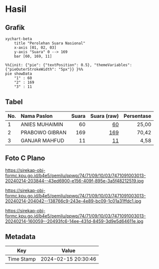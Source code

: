 # Hasil

## Grafik

```mermaid
xychart-beta
    title "Perolehan Suara Nasional"
    x-axis [01, 02, 03]
    y-axis "Suara" 0 --> 169
    bar [60, 169, 11]
```

```mermaid
%%{init: {"pie": {"textPosition": 0.5}, "themeVariables": {"pieOuterStrokeWidth": "5px"}} }%%
pie showData
    "1" : 60
    "2" : 169
    "3" : 11
```

## Tabel

| No. | Nama Paslon    | Suara | Suara (raw) | Persentase |
|:--- |:-------------- | -----:| -----------:| ----------:|
| 1   | ANIES MUHAIMIN | 60    | [60][p-1]   | 25,00      |
| 2   | PRABOWO GIBRAN | 169   | [169][p-2]  | 70,42      |
| 3   | GANJAR MAHFUD  | 11    | [11][p-3]   | 4,58       |


[p-1]: https://github.com/gigit-pemilu/pemilu-2024/blob/main/pilpres/hitung-suara/sub/74-sulawesi-tenggara/sub/71-kota-kendari/sub/09-puuwatu/sub/1003-punggolaka/sub/013-tps/sub/paslon-1.txt
[p-2]: https://github.com/gigit-pemilu/pemilu-2024/blob/main/pilpres/hitung-suara/sub/74-sulawesi-tenggara/sub/71-kota-kendari/sub/09-puuwatu/sub/1003-punggolaka/sub/013-tps/sub/paslon-2.txt
[p-3]: https://github.com/gigit-pemilu/pemilu-2024/blob/main/pilpres/hitung-suara/sub/74-sulawesi-tenggara/sub/71-kota-kendari/sub/09-puuwatu/sub/1003-punggolaka/sub/013-tps/sub/paslon-3.txt

## Foto C Plano

https://sirekap-obj-formc.kpu.go.id/b4e5/pemilu/ppwp/74/71/09/10/03/7471091003013-20240214-203844--43ed6900-e156-409f-895e-3a5f48212519.jpg

https://sirekap-obj-formc.kpu.go.id/b4e5/pemilu/ppwp/74/71/09/10/03/7471091003013-20240214-204042--138766c9-243e-4e89-bc09-1c01a31ffdc1.jpg

https://sirekap-obj-formc.kpu.go.id/b4e5/pemilu/ppwp/74/71/09/10/03/7471091003013-20240214-160059--20493fc6-14ee-431d-8459-3d9e5d64611e.jpg


## Metadata

| Key        | Value               |
| ---------- | ------------------- |
| Time Stamp | 2024-02-15 20:30:46 |



